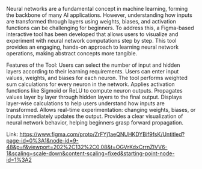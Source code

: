 Neural networks are a fundamental concept in machine learning, forming the backbone of many AI applications. However, understanding how inputs are transformed through layers using weights, biases, and activation functions can be challenging for beginners. To address this, a Figma-based interactive tool has been developed that allows users to visualize and experiment with neural network computations step by step. This tool provides an engaging, hands-on approach to learning neural network operations, making abstract concepts more tangible.

Features of the Tool:
Users can select the number of input and hidden layers according to their learning requirements.
Users can enter input values, weights, and biases for each neuron.
The tool performs weighted sum calculations for every neuron in the network.
Applies activation functions like Sigmoid or ReLU to compute neuron outputs.
Propagates values layer by layer through hidden layers to the final output.
Displays layer-wise calculations to help users understand how inputs are transformed.
Allows real-time experimentation: changing weights, biases, or inputs immediately updates the output.
Provides a clear visualization of neural network behavior, helping beginners grasp forward propagation.

Link: https://www.figma.com/proto/ZrFYj1aeQNUHKDYBif9fsK/Untitled?page-id=0%3A1&node-id=9-48&p=f&viewport=202%2C132%2C0.08&t=OGVrKdxCrrnZlVV6-1&scaling=scale-down&content-scaling=fixed&starting-point-node-id=1%3A2
